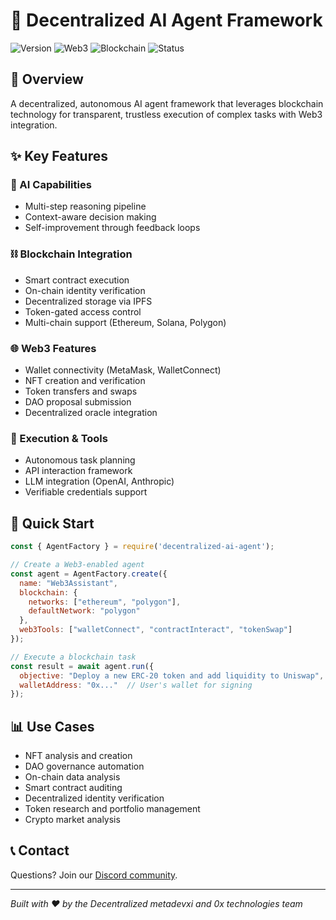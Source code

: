 # 🤖 Decentralized AI Agent Framework

![Version](https://img.shields.io/badge/version-1.0.0-blue)
![Web3](https://img.shields.io/badge/web3-enabled-green)
![Blockchain](https://img.shields.io/badge/blockchain-integrated-purple)
![Status](https://img.shields.io/badge/status-active-brightgreen)

## 🌟 Overview

A decentralized, autonomous AI agent framework that leverages blockchain technology for transparent, trustless execution of complex tasks with Web3 integration.

## ✨ Key Features

### 🧠 AI Capabilities
- Multi-step reasoning pipeline
- Context-aware decision making
- Self-improvement through feedback loops

### ⛓️ Blockchain Integration
- Smart contract execution
- On-chain identity verification
- Decentralized storage via IPFS
- Token-gated access control
- Multi-chain support (Ethereum, Solana, Polygon)

### 🌐 Web3 Features
- Wallet connectivity (MetaMask, WalletConnect)
- NFT creation and verification
- Token transfers and swaps
- DAO proposal submission
- Decentralized oracle integration

### 🔌 Execution & Tools
- Autonomous task planning
- API interaction framework
- LLM integration (OpenAI, Anthropic)
- Verifiable credentials support

## 🚀 Quick Start

```javascript
const { AgentFactory } = require('decentralized-ai-agent');

// Create a Web3-enabled agent
const agent = AgentFactory.create({
  name: "Web3Assistant",
  blockchain: {
    networks: ["ethereum", "polygon"],
    defaultNetwork: "polygon"
  },
  web3Tools: ["walletConnect", "contractInteract", "tokenSwap"]
});

// Execute a blockchain task
const result = await agent.run({
  objective: "Deploy a new ERC-20 token and add liquidity to Uniswap",
  walletAddress: "0x..."  // User's wallet for signing
});
```

## 📊 Use Cases

- NFT analysis and creation
- DAO governance automation
- On-chain data analysis
- Smart contract auditing
- Decentralized identity verification
- Token research and portfolio management
- Crypto market analysis

## 📞 Contact

Questions? Join our [Discord community](https://discord.gg/decentralized-ai-agent).

---

*Built with ❤️ by the Decentralized metadevxi and 0x technologies team*
